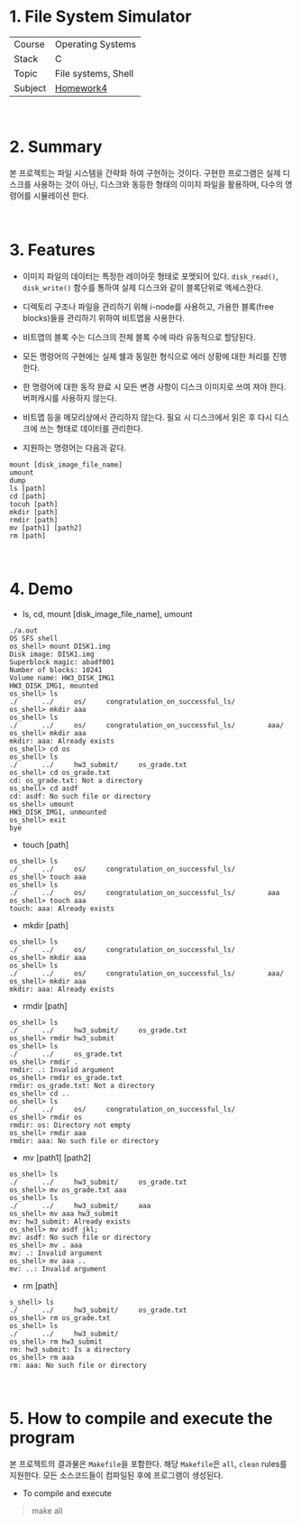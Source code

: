 # 1. File System Simulator

|                 |                                                              |
| --------------- | ------------------------------------------------------------ |
| Course | Operating Systems |
| Stack           | C                                                            |
| Topic          | File systems, Shell |
| Subject | [Homework4](https://github.com/24siefil/Computer_Science/blob/main/OS/os_hw4/Homework4.pdf) |

<br/>

# 2. Summary

본 프로젝트는 파일 시스템을 간략화 하여 구현하는 것이다. 구현한 프로그램은 실제 디스크를 사용하는 것이 아닌, 디스크와 동등한 형태의 이미지 파일을 활용하며, 다수의 명령어를 시뮬레이션 한다.

<br/>

# 3. Features

* 이미지 파일의 데이터는 특정한 레이아웃 형태로 포맷되어 있다. `disk_read()`, `disk_write()` 함수를 통하여 실제 디스크와 같이 블록단위로 엑세스한다.
* 디렉토리 구조나 파일을 관리하기 위해 i-node를 사용하고, 가용한 블록(free blocks)들을 관리하기 위하여 비트맵을 사용한다.
* 비트맵의 블록 수는 디스크의 전체 블록 수에 따라 유동적으로 할당된다.
* 모든 명령어의 구현에는 실제 쉘과 동일한 형식으로 에러 상황에 대한 처리를 진행한다.
* 한 명령어에 대한 동작 완료 시 모든 변경 사항이 디스크 이미지로 쓰여 져야 한다. 버퍼캐시를 사용하지 않는다.
* 비트맵 등을 메모리상에서 관리하지 않는다. 필요 시 디스크에서 읽은 후 다시 디스크에 쓰는 형태로 데이터를 관리한다.

* 지원하는 명령어는 다음과 같다.

```
mount [disk_image_file_name]
umount
dump
ls [path]
cd [path]
tocuh [path]
mkdir [path]
rmdir [path]
mv [path1] [path2]
rm [path]
```

<br/>

# 4. Demo

* ls, cd, mount [disk_image_file_name], umount
```shell
./a.out
OS SFS shell
os_shell> mount DISK1.img
Disk image: DISK1.img
Superblock magic: abadf001
Number of blocks: 10241
Volume name: HW3_DISK_IMG1
HW3_DISK_IMG1, mounted
os_shell> ls
./      ../     os/     congratulation_on_successful_ls/
os_shell> mkdir aaa
os_shell> ls
./      ../     os/     congratulation_on_successful_ls/        aaa/
os_shell> mkdir aaa
mkdir: aaa: Already exists
os_shell> cd os  
os_shell> ls
./      ../     hw3_submit/     os_grade.txt
os_shell> cd os_grade.txt
cd: os_grade.txt: Not a directory
os_shell> cd asdf
cd: asdf: No such file or directory
os_shell> umount
HW3_DISK_IMG1, unmounted
os_shell> exit
bye
```
* touch [path]
```shell
os_shell> ls  
./      ../     os/     congratulation_on_successful_ls/
os_shell> touch aaa
os_shell> ls
./      ../     os/     congratulation_on_successful_ls/        aaa
os_shell> touch aaa
touch: aaa: Already exists
```
* mkdir [path]
```shell
os_shell> ls
./      ../     os/     congratulation_on_successful_ls/
os_shell> mkdir aaa
os_shell> ls
./      ../     os/     congratulation_on_successful_ls/        aaa/
os_shell> mkdir aaa
mkdir: aaa: Already exists
```
* rmdir [path]
```shell
os_shell> ls
./      ../     hw3_submit/     os_grade.txt
os_shell> rmdir hw3_submit
os_shell> ls
./      ../     os_grade.txt
os_shell> rmdir .
rmdir: .: Invalid argument
os_shell> rmdir os_grade.txt
rmdir: os_grade.txt: Not a directory
os_shell> cd ..
os_shell> ls
./      ../     os/     congratulation_on_successful_ls/
os_shell> rmdir os
rmdir: os: Directory not empty
os_shell> rmdir aaa
rmdir: aaa: No such file or directory
```
* mv [path1] [path2]
```shell
os_shell> ls
./      ../     hw3_submit/     os_grade.txt
os_shell> mv os_grade.txt aaa
os_shell> ls
./      ../     hw3_submit/     aaa
os_shell> mv aaa hw3_submit
mv: hw3_submit: Already exists
os_shell> mv asdf jkl;
mv: asdf: No such file or directory
os_shell> mv . aaa
mv: .: Invalid argument
os_shell> mv aaa .. 
mv: ..: Invalid argument
```
* rm [path]
```shell
s_shell> ls
./      ../     hw3_submit/     os_grade.txt
os_shell> rm os_grade.txt
os_shell> ls   
./      ../     hw3_submit/
os_shell> rm hw3_submit
rm: hw3_submit: Is a directory
os_shell> rm aaa
rm: aaa: No such file or directory
```

<br/>

# 5. How to compile and execute the program

본 프로젝트의 결과물은  `Makefile`을 포함한다. 해당 `Makefile`은 `all`, `clean` rules를 지원한다. 모든 소스코드들이 컴파일된 후에 프로그램이 생성된다.

* To compile and execute

> make all
